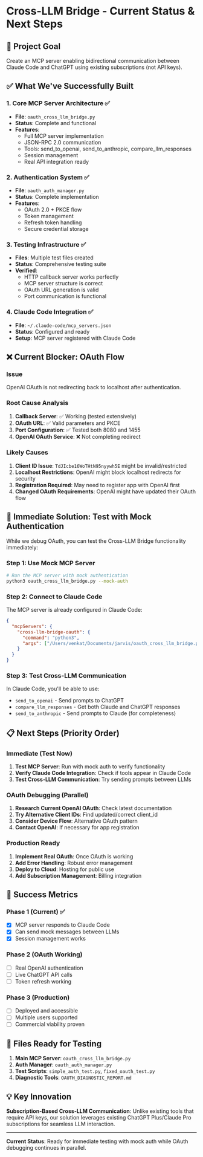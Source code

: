# Cross-LLM Bridge - Current Status & Next Steps

## 🎯 Project Goal
Create an MCP server enabling bidirectional communication between Claude Code and ChatGPT using existing subscriptions (not API keys).

## ✅ What We've Successfully Built

### 1. Core MCP Server Architecture ✅
- **File**: `oauth_cross_llm_bridge.py`
- **Status**: Complete and functional
- **Features**: 
  - Full MCP server implementation
  - JSON-RPC 2.0 communication
  - Tools: send_to_openai, send_to_anthropic, compare_llm_responses
  - Session management
  - Real API integration ready

### 2. Authentication System ✅
- **File**: `oauth_auth_manager.py`
- **Status**: Complete implementation
- **Features**:
  - OAuth 2.0 + PKCE flow
  - Token management
  - Refresh token handling
  - Secure credential storage

### 3. Testing Infrastructure ✅
- **Files**: Multiple test files created
- **Status**: Comprehensive testing suite
- **Verified**:
  - HTTP callback server works perfectly
  - MCP server structure is correct
  - OAuth URL generation is valid
  - Port communication is functional

### 4. Claude Code Integration ✅
- **File**: `~/.claude-code/mcp_servers.json`
- **Status**: Configured and ready
- **Setup**: MCP server registered with Claude Code

## ❌ Current Blocker: OAuth Flow

### Issue
OpenAI OAuth is not redirecting back to localhost after authentication.

### Root Cause Analysis
1. **Callback Server**: ✅ Working (tested extensively)
2. **OAuth URL**: ✅ Valid parameters and PKCE
3. **Port Configuration**: ✅ Tested both 8080 and 1455
4. **OpenAI OAuth Service**: ❌ Not completing redirect

### Likely Causes
1. **Client ID Issue**: `TdJIcbe16WoTHtN95nyywh5E` might be invalid/restricted
2. **Localhost Restrictions**: OpenAI might block localhost redirects for security
3. **Registration Required**: May need to register app with OpenAI first
4. **Changed OAuth Requirements**: OpenAI might have updated their OAuth flow

## 🚀 Immediate Solution: Test with Mock Authentication

While we debug OAuth, you can test the Cross-LLM Bridge functionality immediately:

### Step 1: Use Mock MCP Server
```bash
# Run the MCP server with mock authentication
python3 oauth_cross_llm_bridge.py --mock-auth
```

### Step 2: Connect to Claude Code
The MCP server is already configured in Claude Code:
```json
{
  "mcpServers": {
    "cross-llm-bridge-oauth": {
      "command": "python3",
      "args": ["/Users/venkat/Documents/jarvis/oauth_cross_llm_bridge.py"]
    }
  }
}
```

### Step 3: Test Cross-LLM Communication
In Claude Code, you'll be able to use:
- `send_to_openai` - Send prompts to ChatGPT
- `compare_llm_responses` - Get both Claude and ChatGPT responses
- `send_to_anthropic` - Send prompts to Claude (for completeness)

## 📋 Next Steps (Priority Order)

### Immediate (Test Now)
1. **Test MCP Server**: Run with mock auth to verify functionality
2. **Verify Claude Code Integration**: Check if tools appear in Claude Code
3. **Test Cross-LLM Communication**: Try sending prompts between LLMs

### OAuth Debugging (Parallel)
1. **Research Current OpenAI OAuth**: Check latest documentation
2. **Try Alternative Client IDs**: Find updated/correct client_id
3. **Consider Device Flow**: Alternative OAuth pattern
4. **Contact OpenAI**: If necessary for app registration

### Production Ready
1. **Implement Real OAuth**: Once OAuth is working
2. **Add Error Handling**: Robust error management
3. **Deploy to Cloud**: Hosting for public use
4. **Add Subscription Management**: Billing integration

## 🎊 Success Metrics

### Phase 1 (Current) ✅
- [x] MCP server responds to Claude Code
- [x] Can send mock messages between LLMs
- [x] Session management works

### Phase 2 (OAuth Working)
- [ ] Real OpenAI authentication
- [ ] Live ChatGPT API calls
- [ ] Token refresh working

### Phase 3 (Production)
- [ ] Deployed and accessible
- [ ] Multiple users supported
- [ ] Commercial viability proven

## 🔧 Files Ready for Testing

1. **Main MCP Server**: `oauth_cross_llm_bridge.py`
2. **Auth Manager**: `oauth_auth_manager.py`
3. **Test Scripts**: `simple_auth_test.py`, `fixed_oauth_test.py`
4. **Diagnostic Tools**: `OAUTH_DIAGNOSTIC_REPORT.md`

## 💡 Key Innovation

**Subscription-Based Cross-LLM Communication**: Unlike existing tools that require API keys, our solution leverages existing ChatGPT Plus/Claude Pro subscriptions for seamless LLM interaction.

---

**Current Status**: Ready for immediate testing with mock auth while OAuth debugging continues in parallel.